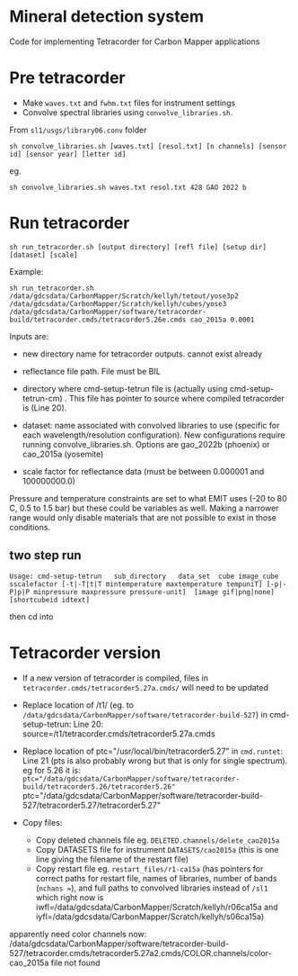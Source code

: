 # Mineral detection system

Code for implementing Tetracorder for Carbon Mapper applications

# Pre tetracorder

* Make `waves.txt` and `fwhm.txt` files for instrument settings
* Convolve spectral libraries using `convolve_libraries.sh`.

From `sl1/usgs/library06.conv` folder

```
sh convolve_libraries.sh [waves.txt] [resol.txt] [n channels] [sensor id] [sensor year] [letter id]
```

eg.
```
sh convolve_libraries.sh waves.txt resol.txt 428 GAO 2022 b
```

# Run tetracorder

```
sh run_tetracorder.sh [output directory] [refl file] [setup dir] [dataset] [scale]
```

Example:

```
sh run_tetracorder.sh /data/gdcsdata/CarbonMapper/Scratch/kellyh/tetout/yose3p2 /data/gdcsdata/CarbonMapper/Scratch/kellyh/cubes/yose3 /data/gdcsdata/CarbonMapper/software/tetracorder-build/tetracorder.cmds/tetracorder5.26e.cmds cao_2015a 0.0001
```

Inputs are:

* new directory name for tetracorder outputs. cannot exist already

* reflectance file path. File must be BIL

* directory where cmd-setup-tetrun file is (actually using cmd-setup-tetrun-cm) . This file has pointer to source where compiled tetracorder is (Line 20). 

* dataset: name associated with convolved libraries to use (specific for each wavelength/resolution configuration). New configurations require running convolve_libraries.sh. Options are gao_2022b (phoenix) or cao_2015a (yosemite)

* scale factor for reflectance data (must be between 0.000001 and 100000000.0)

Pressure and temperature constraints are set to what EMIT uses (-20 to 80 C, 0.5 to 1.5 bar) but these could be variables as well. Making a narrower range would only disable materials that are not possible to exist in those conditions. 

## two step run

```
Usage: cmd-setup-tetrun   sub_directory   data_set  cube image_cube sscalefactor [-t|-T|t|T mintemperature maxtemperature tempuniT] [-p|-P|p|P minpressure maxpressure pressure-unit]  [image gif|png|none] [shortcubeid idtext]
```
then cd into 

# Tetracorder version

* If a new version of tetracorder is compiled, files in `tetracorder.cmds/tetracorder5.27a.cmds/` will need to be updated
* Replace location of /t1/ (eg. to `/data/gdcsdata/CarbonMapper/software/tetracorder-build-527`) in cmd-setup-tetrun: Line 20: source=/t1/tetracorder.cmds/tetracorder5.27a.cmds
* Replace location of 	ptc="/usr/local/bin/tetracorder5.27" in `cmd.runtet`: Line 21 (pts is also probably wrong but that is only for single spectrum). eg for 5.26 it is: 	`ptc="/data/gdcsdata/CarbonMapper/software/tetracorder-build/tetracorder5.26/tetracorder5.26"`
	ptc="/data/gdcsdata/CarbonMapper/software/tetracorder-build-527/tetracorder5.27/tetracorder5.27"

* Copy files:
  * Copy deleted channels file eg. `DELETED.channels/delete_cao2015a`
  * Copy DATASETS file for instrument `DATASETS/cao2015a` (this is one line giving the filename of the restart file)
  * Copy restart file eg. `restart_files/r1-ca15a` (has pointers for correct paths for restart file, names of libraries, number of bands (`nchans =`), and full paths to convolved libraries instead of `/sl1` which right now is iwfl=/data/gdcsdata/CarbonMapper/Scratch/kellyh/r06ca15a and iyfl=/data/gdcsdata/CarbonMapper/Scratch/kellyh/s06ca15a)

apparently need color channels now: /data/gdcsdata/CarbonMapper/software/tetracorder-build-527/tetracorder.cmds/tetracorder5.27a2.cmds/COLOR.channels/color-cao_2015a file not found

